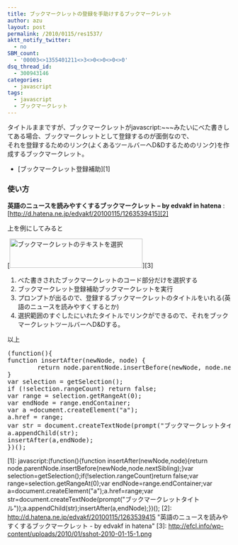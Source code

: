 ```yaml
---
title: ブックマークレットの登録を手助けするブックマークレット
author: azu
layout: post
permalink: /2010/0115/res1537/
aktt_notify_twitter:
  - no
SBM_count:
  - '00003<>1355401211<>3<>0<>0<>0<>0'
dsq_thread_id:
  - 300943146
categories:
  - javascript
tags:
  - javascript
  - ブックマークレット
---
```

タイトルままですが、ブックマークレットがjavascript:~~~みたいにべた書きしてある場合、ブックマークレットとして登録するのが面倒なので、  
それを登録するためのリンク(よくあるツールバーへD&Dするためのリンク)を作成するブックマークレット。

*   [ブックマークレット登録補助][1]

### 使い方

**英語のニュースを読みやすくするブックマークレット &#8211; by edvakf in hatena**
:   [http://d.hatena.ne.jp/edvakf/20100115/1263539415][2]

上を例にしてみると

[<img class="alignnone size-medium wp-image-1538" title="sshot-2010-01-15-[1]" src="http://efcl.info/wp-content/uploads/2010/01/sshot-2010-01-15-1-300x66.png" alt="ブックマークレットのテキストを選択" width="300" height="66" />][3]

1.  べた書きされたブックマークレットのコード部分だけを選択する
2.  ブックマークレット登録補助ブックマークレットを実行
3.  プロンプトが出るので、登録するブックマークレットのタイトルをいれる(英語のニュースを読みやすくするとか)
4.  選択範囲のすぐしたにいれたタイトルでリンクができるので、それをブックマークレットツールバーへD&Dする。

以上

<pre class="brush:javascript;">(function(){
function insertAfter(newNode, node) {
        return node.parentNode.insertBefore(newNode, node.nextSibling);
}
var selection = getSelection();
if (!selection.rangeCount) return false;
var range = selection.getRangeAt(0);
var endNode = range.endContainer;
var a =document.createElement("a");
a.href = range;
var str = document.createTextNode(prompt("ブックマークレットタイトル"));
a.appendChild(str);
insertAfter(a,endNode);
})();
</pre>

 [1]: javascript:(function(){function insertAfter(newNode,node){return node.parentNode.insertBefore(newNode,node.nextSibling);}var selection=getSelection();if(!selection.rangeCount)return false;var range=selection.getRangeAt(0);var endNode=range.endContainer;var a=document.createElement("a");a.href=range;var str=document.createTextNode(prompt("ブックマークレットタイトル"));a.appendChild(str);insertAfter(a,endNode);})();
 [2]: http://d.hatena.ne.jp/edvakf/20100115/1263539415 "英語のニュースを読みやすくするブックマークレット - by edvakf in hatena"
 [3]: http://efcl.info/wp-content/uploads/2010/01/sshot-2010-01-15-1.png